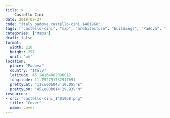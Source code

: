 ```yaml
---
title: > 
    Castello Cini
date: 2018-09-27
code: "italy_padova_castello-cini_1481968"
tags: ["castello-cini", "map", "architecture", "buildings", "Padova", "Italy"]
categories: ["Maps"]
draft: false
format:
  width: 210
  height: 297
  unit: 'mm'
location:
  place: "Padova"
  country: "Italy"
  latitude: 45.24164862096812
  longitude: 11.752791757917091
  prettyLat: "11\u00b045'10.05\"E"
  prettyLon: "45\u00b014'29.93\"N"
resources:
- src: "castello-cini_1481968.png"
  title: "Cover"
  name: cover
---
```

